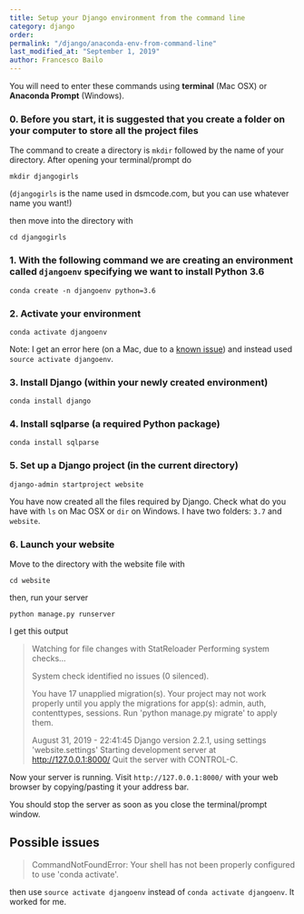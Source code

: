 ```yaml
---
title: Setup your Django environment from the command line
category: django
order: 
permalink: "/django/anaconda-env-from-command-line"
last_modified_at: "September 1, 2019"
author: Francesco Bailo
---
```


You will need to enter these commands using **terminal** (Mac OSX) or **Anaconda Prompt** (Windows).


### 0. Before you start, it is suggested that you create a folder on your computer to store all the project files

The command to create a directory is `mkdir` followed by the name of your directory. After opening your terminal/prompt do

```
mkdir djangogirls
```

(`djangogirls` is the name used in dsmcode.com, but you can use whatever name you want!)

then move into the directory with

```
cd djangogirls
```


###  1. With the following command we are creating an environment called `djangoenv` specifying we want to install Python 3.6 

```
conda create -n djangoenv python=3.6
```

###  2. Activate your environment

```
conda activate djangoenv
```

Note: I get an error here (on a Mac, due to a [known issue](https://github.com/conda/conda/issues/7403)) and instead used `source activate djangoenv`.

### 3. Install Django (within your newly created environment)


```
conda install django
```

### 4. Install sqlparse (a required Python package)

```
conda install sqlparse 
```

### 5. Set up a Django project (in the current directory)

```
django-admin startproject website
```

You have now created all the files required by Django. Check what do you have with `ls` on Mac OSX or `dir` on Windows. I have two folders: `3.7` and `website`.

### 6. Launch your website

Move to the directory with the website file with

```
cd website
```

then, run your server

```
python manage.py runserver
```

I get this output

>Watching for file changes with StatReloader
>Performing system checks...
>
>System check identified no issues (0 silenced).
>
>You have 17 unapplied migration(s). Your project may not work properly until you apply the migrations for app(s): admin, auth, contenttypes, sessions.
>Run 'python manage.py migrate' to apply them.
>
>August 31, 2019 - 22:41:45
>Django version 2.2.1, using settings 'website.settings'
>Starting development server at http://127.0.0.1:8000/
>Quit the server with CONTROL-C.

Now your server is running. Visit `http://127.0.0.1:8000/` with your web browser by copying/pasting it your address bar.

You should stop the server as soon as you close the terminal/prompt window.

## Possible issues

> CommandNotFoundError: Your shell has not been properly configured to use 'conda activate'.

then use `source activate djangoenv` instead of `conda activate djangoenv`. It worked for me.
